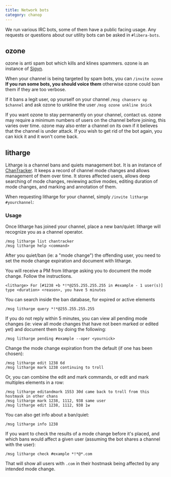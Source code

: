```yaml
---
title: Network bots
category: chanop
---
```


We run various IRC bots, some of them have a public facing usage. Any requests
or questions about our utility bots can be asked in `#libera-bots`.

## ozone

ozone is anti spam bot which kills and klines spammers. ozone is an instance
of [Sigyn](https://github.com/Libera-Chat/Sigyn).

When your channel is being targeted by spam bots, you can `/invite ozone`
**If you run some bots, you should voice them** otherwise ozone could ban them
if they are too verbose.

If it bans a legit user, op yourself on your channel
`/msg chanserv op $channel` and ask ozone to unkline the user
`/msg ozone unkline $nick`

If you want ozone to stay permanently on your channel, contact us.
ozone may require a minimum numbers of users on the channel before joining,
this varies over time. ozone may also enter a channel on its own if it
believes that the channel is under attack. If you wish to get rid of the bot
again, you can kick it and it won't come back.

## litharge

Litharge is a channel bans and quiets management bot. It is an instance of
[ChanTracker](https://github.com/ncoevoet/ChanTracker). It keeps a record of
channel mode changes and allows management of them over time. It stores
affected users, allows deep searching of mode changes, reviewing active modes,
editing duration of mode changes, and marking and annotation of them.

When requesting litharge for your channel, simply `/invite litharge #yourchannel`:

### Usage

Once litharge has joined your channel, place a new ban/quiet: 
litharge will recognize you as a channel operator.

```irc
/msg litharge list chantracker
/msg litharge help <command>
```

After you quiet/ban (ie: a "mode change") the offending user, you need to
set the mode change expiration and document with litharge.

You will receive a PM from litharge asking you to document the mode change.
Follow the instructions.

```irc
<litharge> For [#1238 +b *!*@255.255.255.255 in #example - 1 user(s)] type <duration> <reason>, you have 5 minutes
```

You can search inside the ban database, for expired or active elements

```irc
/msg litharge query *!*@255.255.255.255
```

If you do not reply within 5 minutes, you can view all pending mode changes
(ie: view all mode changes that have not been marked or edited yet) and
document them by doing the following:

```irc
/msg litharge pending #example --oper <yournick>
```

Change the mode change expiration from the default (if one has been chosen):

```irc
/msg litharge edit 1238 6d
/msg litharge mark 1238 continuing to troll
```

Or, you can combine the edit and mark commands, or edit and mark multiples
elements in a row:

```irc
/msg litharge editandmark 1553 30d came back to troll from this hostmask in other chans
/msg litharge mark 1238, 1112, 938 same user
/msg litharge edit 1238, 1112, 938 1w
```

You can also get info about a ban/quiet:

```irc
/msg litharge info 1238
```

If you want to check the results of a mode change before it's placed, and
which bans would affect a given user (assuming the bot shares a channel
with the user):

```irc
/msg litharge check #example *!*@*.com
```

That will show all users with `.com` in their hostmask being affected by any
intended mode change.
